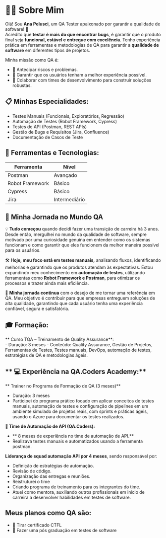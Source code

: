 # 🧑‍💻 Sobre Mim

Olá! Sou **Ana Pelusci**, um QA Tester apaixonado por garantir a qualidade de software! 🎯   
Acredito que **testar é mais do que encontrar bugs**, é garantir que o produto final seja **funcional, estável e entregue com excelência**.
Tenho experiência prática em ferramentas e metodologias de QA para garantir a **qualidade de software** em diferentes tipos de projetos.

Minha missão como QA é:
- 📌 Antecipar riscos e problemas.
- 📌 Garantir que os usuários tenham a melhor experiência possível.
- 📌 Colaborar com times de desenvolvimento para construir soluções robustas.

## 📋 **Minhas Especialidades:**
- Testes Manuais (Funcionais, Exploratórios, Regressão)
- Automação de Testes (Robot Framework, Cypress)
- Testes de API (Postman, REST APIs)
- Gestão de Bugs e Requisitos (Jira, Confluence)
- Documentação de Casos de Teste

## 🔧 **Ferramentas e Tecnologias:**
| Ferramenta          | Nível         |
|---------------------|---------------|
| Postman             | Avançado      |
| Robot Framework     | Básico        |
| Cypress             | Básico        |
| Jira                | Intermediário |


## 🚀 **Minha Jornada no Mundo QA**

 💡 **Tudo começou** quando decidi fazer uma transição de carreira há 3 anos. Desde então, mergulhei no mundo 
    da qualidade de software, sempre motivado por uma curiosidade genuína em entender como os sistemas funcionam
    e como garantir que eles funcionem da melhor maneira possível para os usuários.

 🛠️ **Hoje, meu foco está em testes manuais,** analisando fluxos, identificando melhorias e garantindo que os 
    produtos atendam às expectativas. Estou expandindo meu conhecimento em **automação de testes**, utilizando 
    ferramentas como **Robot Framework e Postman**, para otimizar os processos e trazer ainda mais eficiência.

 🌱 **Minha jornada continua** com o desejo de me tornar uma referência em QA. Meu objetivo é contribuir para 
    que empresas entreguem soluções de alta qualidade, garantindo que cada usuário tenha uma experiência confiável, 
    segura e satisfatória.
    
## **🎓 Formação:**

  ** Curso TQA – Treinamento de Quality Assurance**:   
    - Duração: 3 meses
    - Conteúdo: Quality Assurance, Gestão de Projetos, Ferramentas de Testes, Testes manuais, DevOps, automação de testes, estratégias de QA e metodologias ágeis.

## ** 💻 Experiência na QA.Coders Academy:**

  ** Trainer no Programa de Formação de QA (3 meses)**
  - Duração: 3 meses
  - Participei do programa prático focado em aplicar conceitos de testes manuais, automação de testes e configuração de pipelines em um ambiente simulado de projetos reais, com sprints e práticas ágeis, usando o Azure para documentar os testes realizados.

 **🔧 Time de Automação de API (QA.Coders):** 
- ** 8 meses de experiência no time de automação de API.**
-	Realizava testes manuais e automatizados usando a ferramenta postman.

**Liderança de squad automação API por 4 meses**, sendo responsável por:
 - Definição de estratégias de automação.
 - Revisão de código.
 - Organização das entregas e reuniões.
 - Reistruturei o time
 - Criando programa de treinamento para os integrantes do time.
 - Atuei como mentora, auxiliando outros profissionais em início de carreira a desenvolver habilidades em testes de software.


## **Meus planos como QA são:**
- 📌 Tirar certificado CTFL
- 📌 Fazer uma pós graduação em testes de software
